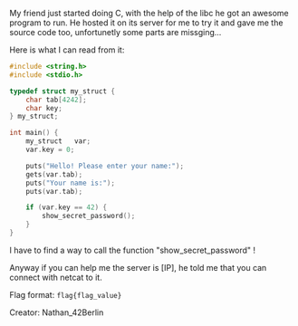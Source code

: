 My friend just started doing C, with the help of the libc he got an awesome
program to run. He hosted it on its server for me to try it and gave me the
source code too, unfortunetly some parts are missging...

Here is what I can read from it:

```c
#include <string.h>
#include <stdio.h>

typedef struct my_struct {
	char tab[4242];
	char key;
} my_struct;

int main() {
	my_struct	var;
	var.key = 0;

	puts("Hello! Please enter your name:");
	gets(var.tab);
	puts("Your name is:");
	puts(var.tab);

	if (var.key == 42) {
		show_secret_password();
	}
}
```

I have to find a way to call the function "show_secret_password" !

Anyway if you can help me the server is [IP],
he told me that you can connect with netcat to it.

Flag format: `flag{flag_value}`

Creator: Nathan_42Berlin